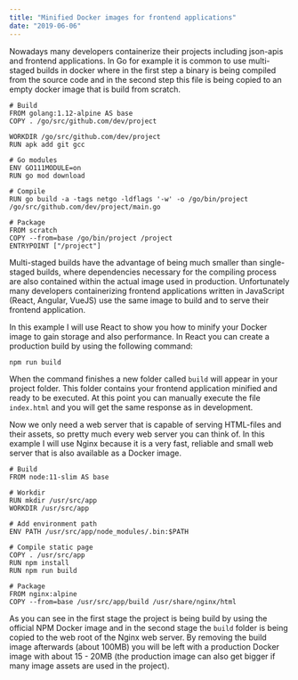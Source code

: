 ```yaml
---
title: "Minified Docker images for frontend applications"
date: "2019-06-06"
---
```


Nowadays many developers containerize their projects including json-apis and frontend applications.
In Go for example it is common to use multi-staged builds in docker where in the first step a binary is being compiled
from the source code and in the second step this file is being copied to an empty docker image that is build from scratch.

```docker
# Build
FROM golang:1.12-alpine AS base
COPY . /go/src/github.com/dev/project

WORKDIR /go/src/github.com/dev/project
RUN apk add git gcc

# Go modules
ENV GO111MODULE=on
RUN go mod download

# Compile
RUN go build -a -tags netgo -ldflags '-w' -o /go/bin/project /go/src/github.com/dev/project/main.go

# Package
FROM scratch
COPY --from=base /go/bin/project /project
ENTRYPOINT ["/project"]
```

Multi-staged builds have the advantage of being much smaller than single-staged builds, where dependencies
necessary for the compiling process are also contained within the actual image used in production. Unfortunately
many developers containerizing frontend applications written in JavaScript (React, Angular, VueJS) use the same
image to build and to serve their frontend application.

In this example I will use React to show you how to minify your Docker image to gain storage and also performance.
In React you can create a production build by using the following command:

```bash
npm run build
```

When the command finishes a new folder called `build` will appear in your project folder. This folder contains your
frontend application minified and ready to be executed. At this point you can manually execute the file `index.html`
and you will get the same response as in development.

Now we only need a web server that is capable of serving HTML-files
and their assets, so pretty much every web server you can think of. In this example I will use Nginx because it is a
very fast, reliable and small web server that is also available as a Docker image.

```docker
# Build
FROM node:11-slim AS base

# Workdir
RUN mkdir /usr/src/app
WORKDIR /usr/src/app

# Add environment path
ENV PATH /usr/src/app/node_modules/.bin:$PATH

# Compile static page
COPY . /usr/src/app
RUN npm install
RUN npm run build

# Package
FROM nginx:alpine
COPY --from=base /usr/src/app/build /usr/share/nginx/html
```

As you can see in the first stage the project is being build by using the official NPM Docker image
and in the second stage the `build` folder is being copied to the web root of the Nginx web server.
By removing the build image afterwards (about 100MB) you will be left with a production Docker image
with about 15 - 20MB (the production image can also get bigger if many image assets are used in the
project).
